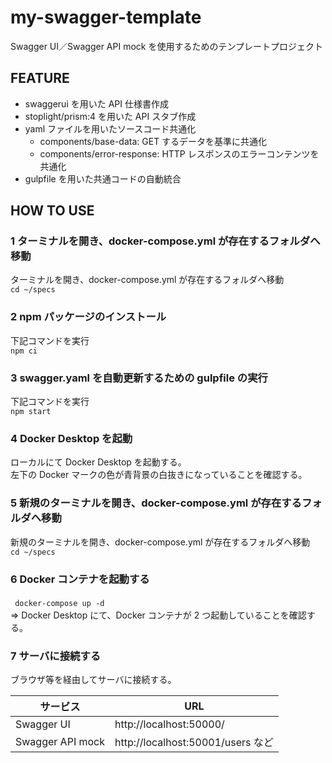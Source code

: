 # my-swagger-template

Swagger UI／Swagger API mock を使用するためのテンプレートプロジェクト<br>

## FEATURE

- swaggerui を用いた API 仕様書作成
- stoplight/prism:4 を用いた API スタブ作成
- yaml ファイルを用いたソースコード共通化
  - components/base-data: GET するデータを基準に共通化
  - components/error-response: HTTP レスポンスのエラーコンテンツを共通化
- gulpfile を用いた共通コードの自動統合

## HOW TO USE

### 1 ターミナルを開き、docker-compose.yml が存在するフォルダへ移動

ターミナルを開き、docker-compose.yml が存在するフォルダへ移動<br>
`cd ~/specs`

### 2 npm パッケージのインストール

下記コマンドを実行<br>
`npm ci`

### 3 swagger.yaml を自動更新するための gulpfile の実行

下記コマンドを実行<br>
`npm start`

### 4 Docker Desktop を起動

ローカルにて Docker Desktop を起動する。<br>
左下の Docker マークの色が青背景の白抜きになっていることを確認する。

### 5 新規のターミナルを開き、docker-compose.yml が存在するフォルダへ移動

新規のターミナルを開き、docker-compose.yml が存在するフォルダへ移動<br>
`cd ~/specs`

### 6 Docker コンテナを起動する

` docker-compose up -d`　<br>
⇒ Docker Desktop にて、Docker コンテナが 2 つ起動していることを確認する。<br>

### 7 サーバに接続する

ブラウザ等を経由してサーバに接続する。<br>

| サービス         | URL                               |
| ---------------- | --------------------------------- |
| Swagger UI       | http://localhost:50000/           |
| Swagger API mock | http://localhost:50001/users など |
